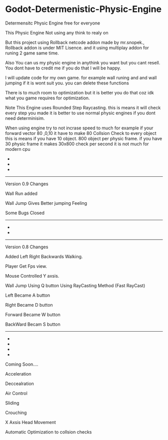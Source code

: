 # Godot-Determenistic-Physic-Engine
Determensitc Physic Engine free for everyone 


This Physic Engine Not using any think to realy on 

But this project using Rollback netcode addon made by mr.snopek.,
Rollback addon is under MIT Lisence.
and it using multiplay addon for runing 2 game same time.

Also You can us my physic engine in anythink you want but you cant resell.
You dont have to credit me if you do that I will be happy.

I will update code for my own game.
for example wall runing and and wall jumping if it is wont suit you. you can delete these functions

There is to much room to optimization but it is better you do that coz idk what you game requires for optimization.

Note This Engine uses Rounded Step Raycasting.
this is means it will check every step you made it is better to use normal physic engines if you dont need determinisim.

When using engine try to not incrase speed to much
for example if your forward vector 80 ,0,10
it have to make 80 Collsion Check to every object this is means if you have 10 object.
800 object per physic frame.
if you have 30 physic frame it makes 30x800 check per second it is not much for modern cpu

*
*
*
**************************
Version 0.9 Changes

Wall Run added

Wall Jump Gives Better jumping Feeling

Some Bugs Closed

***********************************
*
*
***********************************
Version 0.8 Changes

Added Left Right Backwards Walking.

Player Get Fps view.

Mouse Controlled Y axsis.

Wall Jump Using Q button Using RayCasting Method (Fast RayCast)

Left Became A button

Right Became D button

Forward Became W button

BackWard Becam S button
**************************
*
*
*
*
Coming Soon....

Acceleration

Deccealration

Air Control

Sliding

Crouching

X Axsis Head Movement

Automatic Optimization to collsion checks



